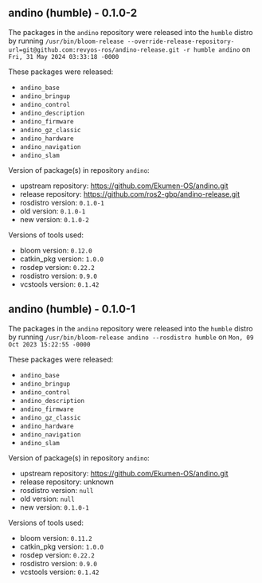 ## andino (humble) - 0.1.0-2

The packages in the `andino` repository were released into the `humble` distro by running `/usr/bin/bloom-release --override-release-repository-url=git@github.com:revyos-ros/andino-release.git -r humble andino` on `Fri, 31 May 2024 03:33:18 -0000`

These packages were released:
- `andino_base`
- `andino_bringup`
- `andino_control`
- `andino_description`
- `andino_firmware`
- `andino_gz_classic`
- `andino_hardware`
- `andino_navigation`
- `andino_slam`

Version of package(s) in repository `andino`:

- upstream repository: https://github.com/Ekumen-OS/andino.git
- release repository: https://github.com/ros2-gbp/andino-release.git
- rosdistro version: `0.1.0-1`
- old version: `0.1.0-1`
- new version: `0.1.0-2`

Versions of tools used:

- bloom version: `0.12.0`
- catkin_pkg version: `1.0.0`
- rosdep version: `0.22.2`
- rosdistro version: `0.9.0`
- vcstools version: `0.1.42`


## andino (humble) - 0.1.0-1

The packages in the `andino` repository were released into the `humble` distro by running `/usr/bin/bloom-release andino --rosdistro humble` on `Mon, 09 Oct 2023 15:22:55 -0000`

These packages were released:
- `andino_base`
- `andino_bringup`
- `andino_control`
- `andino_description`
- `andino_firmware`
- `andino_gz_classic`
- `andino_hardware`
- `andino_navigation`
- `andino_slam`

Version of package(s) in repository `andino`:

- upstream repository: https://github.com/Ekumen-OS/andino.git
- release repository: unknown
- rosdistro version: `null`
- old version: `null`
- new version: `0.1.0-1`

Versions of tools used:

- bloom version: `0.11.2`
- catkin_pkg version: `1.0.0`
- rosdep version: `0.22.2`
- rosdistro version: `0.9.0`
- vcstools version: `0.1.42`


